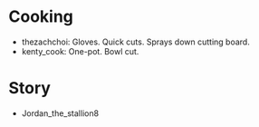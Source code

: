 # Cooking
* thezachchoi: Gloves. Quick cuts. Sprays down cutting board.
* kenty_cook: One-pot. Bowl cut.

# Story
* Jordan_the_stallion8


